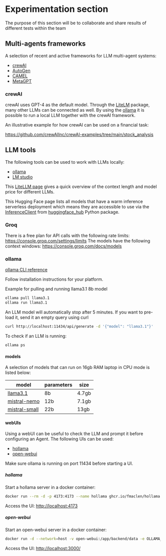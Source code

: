 # Experimentation section

The purpose of this section will be to collaborate and share results of different tests within the team

## Multi-agents frameworks

A selection of recent and active frameworks for LLM multi-agent systems:

- [crewAI](https://github.com/crewAIInc/crewAI)
- [AutoGen](https://microsoft.github.io/autogen/)
- [CAMEL](https://github.com/camel-ai/camel)
- [MetaGPT](https://github.com/geekan/MetaGPT)

### crewAI

crewAI uses GPT-4 as the default model. Through the [LiteLM](https://github.com/BerriAI/litellm) package, many other LLMs can be connected as well.
By using the [ollama](https://ollama.com/) it is possible to run a local LLM together with the crewAI framework.

An illustrative example for how crewAI can be used on a financial task:

https://github.com/crewAIInc/crewAI-examples/tree/main/stock_analysis

## LLM tools

The following tools can be used to work with LLMs locally:

- [ollama](https://ollama.com/)
- [LM studio](https://lmstudio.ai/)

This [LiteLLM page](https://models.litellm.ai/) gives a quick overview of the context length and model price for different LLMs.

This Hugging Face page lists all models that have a warm inference serverless deployment which means they are
accessible to use via the [InferenceClient](https://huggingface.co/docs/huggingface_hub/package_reference/inference_client) from
[huggingface_hub](https://github.com/huggingface/huggingface_hub) Python package.

### Groq

There is a free plan for API calls with the following rate limits: https://console.groq.com/settings/limits
The models have the following context windows: https://console.groq.com/docs/models

### ollama

[ollama CLI reference](https://github.com/ollama/ollama?tab=readme-ov-file#cli-reference)

Follow installation instructions for your platform.

Example for pulling and running llama3.1 8b model

```bash
ollama pull llama3.1
ollama run llama3.1
```

An LLM model will automatically stop after 5 minutes. If you want to pre-load it,
send it an empty query using curl

```bash
curl http://localhost:11434/api/generate -d '{"model": "llama3.1"}'
```

To check if an LLM is running:

```bash
ollama ps
```

#### models

A selection of models that can run on 16gb RAM laptop in CPU mode is listed below:

| model                                                     | parameters | size  |
| --------------------------------------------------------- | ---------- | ----- |
| [llama3.1](https://ollama.com/library/llama3.1)           | 8b         | 4.7gb |
| [mistral-nemo](https://ollama.com/library/mistral-nemo)   | 12b        | 7.1gb |
| [mistral-small](https://ollama.com/library/mistral-small) | 22b        | 13gb  |

#### webUIs

Using a webUI can be useful to check the LLM and prompt it before configuring an Agent.
The following UIs can be used:

- [hollama](https://github.com/fmaclen/hollama)
- [open-webui](https://github.com/open-webui/open-webui)

Make sure ollama is running on port 11434 before starting a UI.

##### hollama

Start a hollama server in a docker container:

```bash
docker run --rm -d -p 4173:4173 --name hollama ghcr.io/fmaclen/hollama:latest
```

Access the UI: [http://localhost:4173](http://localhost:4173)

##### open-webui

Start an open-webui server in a docker container:

```bash
docker run -d --network=host -v open-webui:/app/backend/data -e OLLAMA_BASE_URL=http://127.0.0.1:11434 --name open-webui --restart always ghcr.io/open-webui/open-webui:main
```

Access the UI: [http://localhost:3000/](http://localhost:3000/)
